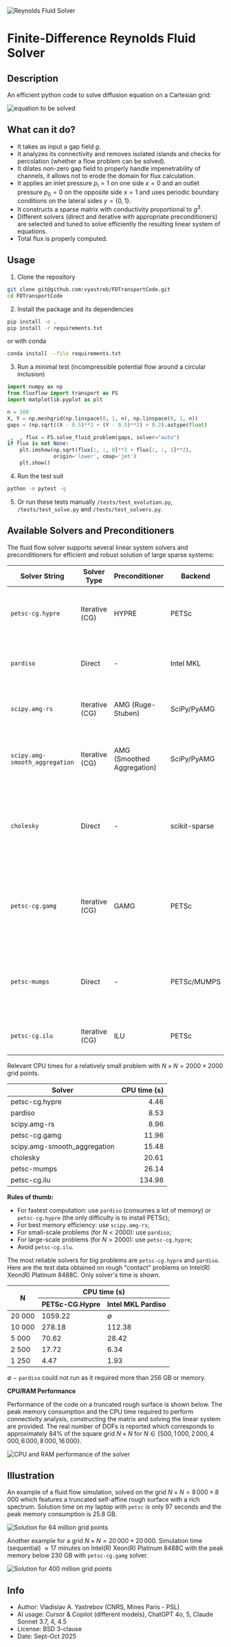 ![Reynolds Fluid Solver](./docs/img/header.png)

# Finite-Difference Reynolds Fluid Solver

## Description

An efficient python code to solve diffusion equation on a Cartesian grid:
<!-- $$
\begin{aligned}
&\nabla\cdot\left(g^3 \nabla p\right) = 0,\\
&p(x=0) = 1, \quad p(x=1) = 0,\\ 
&p(y=0) = p(y=1), \quad 
\left.\frac{\partial p}{\partial y}\right|_{y=0} =
\left.\frac{\partial p}{\partial y}\right|_{y=1}
\end{aligned}
$$ -->
![equation to be solved](./docs/img/eq.png)

## What can it do?

+ It takes as input a gap field $g$.
+ It analyzes its connectivity and removes isolated islands and checks for percolation (whether a flow problem can be solved).
+ It dilates non-zero gap field to properly handle impenetrability of channels, it allows not to erode the domain for flux calculation.
+ It applies an inlet pressure $p_i=1$  on one side $x=0$ and an outlet pressure $p_0=0$ on the opposite side $x=1$ and uses periodic boundary conditions on the lateral sides $y=\{0,1\}$.
+ It constructs a sparse matrix with conductivity proportional to $g^3$.
+ Different solvers (direct and iterative with appropriate preconditioners) are selected and tuned to solve efficiently the resulting linear system of equations.
+ Total flux is properly computed.

## Usage

1. Clone the repository
```bash 
git clone git@github.com:vyastreb/FDTransportCode.git
cd FDTransportCode
```
2. Install the package and its dependencies
```bash
pip install -e .
pip install -r requirements.txt
```
or with conda
```bash
conda install --file requirements.txt
```
3. Run a minimal test (incompressible potential flow around a circular inclusion)
```python
import numpy as np
from fluxflow import transport as FS
import matplotlib.pyplot as plt

n = 100
X, Y = np.meshgrid(np.linspace(0, 1, n), np.linspace(0, 1, n))
gaps = (np.sqrt((X - 0.5)**2 + (Y - 0.5)**2) > 0.2).astype(float)

_, _, flux = FS.solve_fluid_problem(gaps, solver="auto")
if flux is not None:
    plt.imshow(np.sqrt(flux[:, :, 0]**2 + flux[:, :, 1]**2),
               origin='lower', cmap='jet')
    plt.show()
```
4. Run the test suit
```bash
python -m pytest -q
```
5. Or run these tests manually `/tests/test_evolution.py`, `/tests/test_solve.py` and `/tests/test_solvers.py`.

## Available Solvers and Preconditioners

The fluid flow solver supports several linear system solvers and preconditioners for efficient and robust solution of large sparse systems:

| Solver String | Solver Type | Preconditioner | Backend | Description |
|---------------|-------------|----------------|---------|-------------|
| `petsc-cg.hypre` | Iterative (CG) | HYPRE | PETSc | 🥇 CG with HYPRE BoomerAMG. The fastest for moderate problems. |
| `pardiso` | Direct | - | Intel MKL | PARDISO direct solver. Very fast but consumes a lot of memory. |
| `scipy.amg-rs` | Iterative (CG) | AMG (Ruge-Stuben) | SciPy/PyAMG | CG with Ruge-Stuben AMG. Only two times slower than the fastest.  |
| `scipy.amg-smooth_aggregation` | Iterative (CG) | AMG (Smoothed Aggregation) | SciPy/PyAMG | CG with Smoothed Aggregation AMG. Memory efficient, but relatively slow.|
| `cholesky` | Direct | - | scikit-sparse | CHOLMOD Cholesky decomposition. Slightly lower memory consumption for huge problems, but it is slow. |
| `petsc-cg.gamg` | Iterative (CG) | GAMG | PETSc | CG with Geometric Algebraic Multigrid. Not very reliable in performance, 2-3 times slower than the fastest solver. |
| `petsc-mumps` | Direct | - | PETSc/MUMPS | MUMPS direct solver via PETSc. For moderate problems, five times slower than the fastest solver. |
| `petsc-cg.ilu` | Iterative (CG) | ILU | PETSc | CG with Incomplete LU factorization. The slowest. |

Relevant CPU times for a relatively small problem with $N\times N = 2000\times 2000$ grid points.

| **Solver**                    | **CPU time (s)** |
|-------------------------------|-----------------:|
| petsc-cg.hypre                | 4.46 |
| pardiso                       | 8.53 |
| scipy.amg-rs                  | 8.96 |
| petsc-cg.gamg                 | 11.96 |
| scipy.amg-smooth_aggregation  | 15.48 |
| cholesky                      | 20.61 |
| petsc-mumps                   | 26.14 |
| petsc-cg.ilu                  | 134.98 |

**Rules of thumb:** 
- For fastest computation: use `pardiso` (consumes a lot of memory) or `petsc-cg.hypre` (the only difficulty is to install PETSc);
- For best memory efficiency: use `scipy.amg-rs`;
- For small-scale problems (for $N<2000$): use `pardiso`;
- For large-scale problems (for $N>2000$): use `petsc-cg.hypre`;
- Avoid `petsc-cg.ilu`.

The most reliable solvers for big problems are `petsc-cg.hypre` and `pardiso`. Here are the test data obtained on rough "contact" problems on Intel(R) Xeon(R) Platinum 8488C. Only solver's time is shown.

<table>
  <thead>
    <tr><th rowspan="2">N</th><th colspan="2">CPU time (s)</th></tr>
    <tr><th>PETSc-CG.Hypre</th><th>Intel MKL Pardiso</th></tr>
  </thead>
  <tbody>
    <tr><td>20 000</td><td>1059.22</td><td>∅</td></tr>
    <tr><td>10 000</td><td>278.18</td><td>112.38</td></tr>
    <tr><td>5 000</td><td>70.62</td><td>28.42</td></tr>
    <tr><td>2 500</td><td>17.72</td><td>6.34</td></tr>
    <tr><td>1 250</td><td>4.47</td><td>1.93</td></tr>
  </tbody>
</table>

∅ $-$ `pardiso` could not run as it required more than 256 GB or memory.

**CPU/RAM Performance**

Performance of the code on a truncated rough surface is shown below. The peak memory consumption and the CPU time required to perform connectivity analysis, constructing the matrix and solving the linear system are provided. The real number of DOFs is reported which corresponds to approximately 84% of the square grid $N\times N$ for $N\in\{500, 1\,000, 2\,000, 4\,000, 6\,000, 8\,000, 16\,000\}$.

![CPU and RAM performance of the solver](./docs/img/CPU_RAM_real_dof_performance.png)





## Illustration

An example of a fluid flow simulation, solved on the grid $N\times N = 8\,000 \times 8\,000$ which features a truncated self-affine rough surface with a rich spectrum. Solution time on my laptop with `petsc` is only 97 seconds and the peak memory consumption is 25.8 GB.

![Solution for 64 million grid points](./docs/img/illustration.jpg)

Another example for a grid $N\times N = 20\,000 \times 20\,000$. Simulation time (sequential) $\approx 17$ minutes on Intel(R) Xeon(R) Platinum 8488C with the peak memory below 230 GB with `petsc-cg.gamg` solver.

![Solution for 400 million grid points](./docs/img/illustration_2.jpg)

## Info

+ Author: Vladislav A. Yastrebov (CNRS, Mines Paris - PSL)
+ AI usage: Cursor & Copilot (different models), ChatGPT 4o, 5, Claude Sonnet 3.7, 4, 4.5
+ License: BSD 3-clause
+ Date: Sept-Oct 2025



